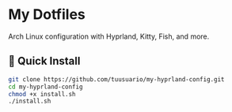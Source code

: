 # My Dotfiles

Arch Linux configuration with Hyprland, Kitty, Fish, and more.

## 🚀 Quick Install

```bash
git clone https://github.com/tuusuario/my-hyprland-config.git
cd my-hyprland-config
chmod +x install.sh
./install.sh